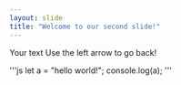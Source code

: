 ```yaml
---
layout: slide
title: "Welcome to our second slide!"
---
```

Your text
Use the left arrow to go back!

'''js
let a = "hello world!";
console.log(a);
'''
